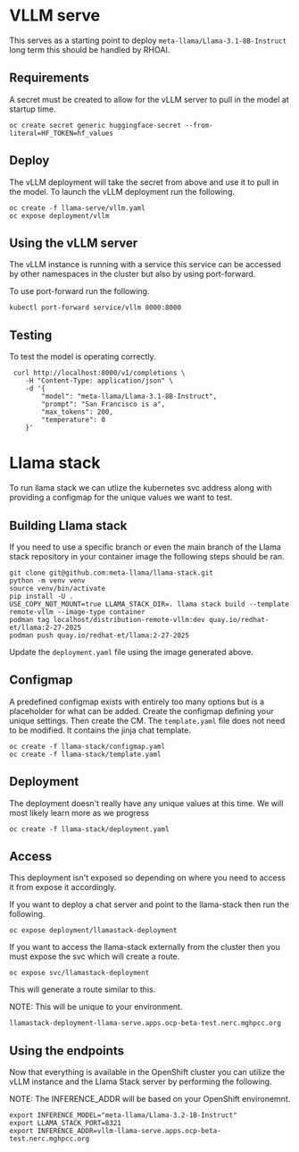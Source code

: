 # VLLM serve
This serves as a starting point to deploy `meta-llama/Llama-3.1-8B-Instruct` long term this should be handled by RHOAI.

## Requirements
A secret must be created to allow for the vLLM server to pull in the model at startup time.

```
oc create secret generic huggingface-secret --from-literal=HF_TOKEN=hf_values
```

## Deploy
The vLLM deployment will take the secret from above and use it to pull in the model. To launch the vLLM deployment run the following.

```
oc create -f llama-serve/vllm.yaml
oc expose deployment/vllm
```

## Using the vLLM server
The vLLM instance is running with a service this service can be accessed by other namespaces in the cluster but also by using port-forward.

To use port-forward run the following.

```
kubectl port-forward service/vllm 8000:8000
```

## Testing
To test the model is operating correctly.

```
 curl http://localhost:8000/v1/completions \
    -H "Content-Type: application/json" \
    -d '{
        "model": "meta-llama/Llama-3.1-8B-Instruct",
        "prompt": "San Francisco is a",
        "max_tokens": 200,
        "temperature": 0
    }'
```


# Llama stack
To run llama stack we can utlize the kubernetes svc address along with providing a configmap for the unique values we want to test.


## Building Llama stack
If you need to use a specific branch or even the main branch of the Llama stack repository in your container image the following steps should be ran.

```
git clone git@github.com:meta-llama/llama-stack.git
python -m venv venv
source venv/bin/activate
pip install -U .
USE_COPY_NOT_MOUNT=true LLAMA_STACK_DIR=. llama stack build --template remote-vllm --image-type container
podman tag localhost/distribution-remote-vllm:dev quay.io/redhat-et/llama:2-27-2025
podman push quay.io/redhat-et/llama:2-27-2025
```

Update the `deployment.yaml` file using the image generated above.

## Configmap
A predefined configmap exists with entirely too many options but is a placeholder for what can be added. Create the configmap defining your unique settings. Then create the CM. The `template.yaml` file does not need to be modified. It contains the jinja chat template.

```
oc create -f llama-stack/configmap.yaml
oc create -f llama-stack/template.yaml
```


## Deployment
The deployment doesn't really have any unique values at this time. We will most likely learn more as we progress

```
oc create -f llama-stack/deployment.yaml
```

## Access
This deployment isn't exposed so depending on where you need to access it from expose it accordingly.

If you want to deploy a chat server and point to the llama-stack then run the following.

```
oc expose deployment/llamastack-deployment
```

If you want to access the llama-stack externally from the cluster then you must expose the svc which will create a route.

```
oc expose svc/llamastack-deployment
```

This will generate a route similar to this.

NOTE: This will be unique to your environment.

```
llamastack-deployment-llama-serve.apps.ocp-beta-test.nerc.mghpcc.org
```

## Using the endpoints
Now that everything is available in the OpenShift cluster you can utilize the vLLM instance and the Llama Stack server by performing the following.

NOTE: The INFERENCE_ADDR will be based on your OpenShift environemnt.

```
export INFERENCE_MODEL="meta-llama/Llama-3.2-1B-Instruct"
export LLAMA_STACK_PORT=8321
export INFERENCE_ADDR=vllm-llama-serve.apps.ocp-beta-test.nerc.mghpcc.org
```